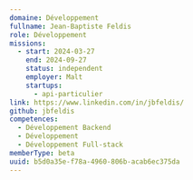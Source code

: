 ```yaml
---
domaine: Développement
fullname: Jean-Baptiste Feldis
role: Développement
missions:
  - start: 2024-03-27
    end: 2024-09-27
    status: independent
    employer: Malt
    startups:
      - api-particulier
link: https://www.linkedin.com/in/jbfeldis/
github: jbfeldis
competences:
  - Développement Backend
  - Développement
  - Développement Full-stack
memberType: beta
uuid: b5d0a35e-f78a-4960-806b-acab6ec375da
---
```

